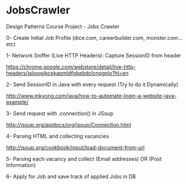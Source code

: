 # JobsCrawler
Design Patterns Course Project - Jobs Crawler

0- Create Initial Job Profile (dice.com, careerbuilder.com, monster.com... etc)

1- Network Sniffer (Live HTTP Headers): Capture SessionID from header

https://chrome.google.com/webstore/detail/live-http-headers/iaiioopjkcekapmldfgbebdclcnpgnlo?hl=en

2- Send SessionID in Java with every request (Try to do it Dynamically)

http://www.mkyong.com/java/how-to-automate-login-a-website-java-example/

3- Send request with .connection() in JSoup

http://jsoup.org/apidocs/org/jsoup/Connection.html

4- Parsing HTML and collecting vacancies

http://jsoup.org/cookbook/input/load-document-from-url

5- Parsing each vacancy and collect (Email addresses) OR (Post Information)

6- Apply for Job and save track of applied Jobs in DB

